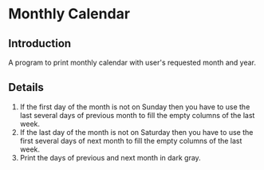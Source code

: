 # Monthly Calendar

## Introduction
A program to print monthly calendar with user's requested month and year.

## Details
1. If the first day of the month is not on Sunday 
   then you have to use the last several days of previous month to fill the empty columns of the last week.
2. If the last day of the month is not on Saturday
   then you have to use the first several days of next month to fill the empty columns of the last week.
3. Print the days of previous and next month in dark gray.
